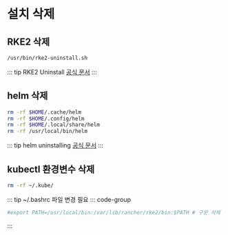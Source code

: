 # 설치 삭제
## RKE2 삭제
```bash
/usr/bin/rke2-uninstall.sh
```

::: tip
RKE2 Uninstall [공식 문서](https://docs.rke2.io/install/uninstall)
:::

## helm 삭제
```bash
rm -rf $HOME/.cache/helm
rm -rf $HOME/.config/helm
rm -rf $HOME/.local/share/helm
rm -rf /usr/local/bin/helm
```

::: tip
helm uninstalling [공식 문서](https://helm.sh/docs/faq/uninstalling/)
:::

## kubectl 환경변수 삭제
```bash
rm -rf ~/.kube/
```

::: tip
~/.bashrc 파일 변경 필요
::: code-group
```bash [.bashrc]
#export PATH=/usr/local/bin:/var/lib/rancher/rke2/bin:$PATH # 구문 삭제
```
:::